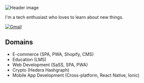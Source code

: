 ![Header image](https://github.com/easpaas/easpaas/assets/19723399/9018ad18-cc18-4461-8fec-fd6bb8584eb3)

I'm a tech enthusiast who loves to learn about new things. 


[![Gmail](https://img.shields.io/badge/-mail@aspaasevan@gmail.com-d14836?style=flat-square&logo=gmail&logoColor=white&link=mailto:aspasevan@gmail.com)](mailto:aspaasevan@gmail.com)

## Domains
- E-commerce (SPA, PWA, Shopify, CMS)
- Education (LMS) 
- Web Development (SaSS, SPA, PWA) 
- Crypto (Hedera Hashgraph)
- Mobile App Development (Cross-platform, React Native, Ionic) 
